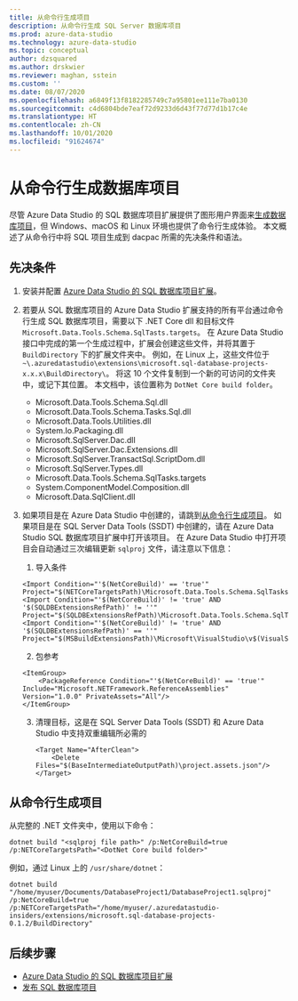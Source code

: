 ```yaml
---
title: 从命令行生成项目
description: 从命令行生成 SQL Server 数据库项目
ms.prod: azure-data-studio
ms.technology: azure-data-studio
ms.topic: conceptual
author: dzsquared
ms.author: drskwier
ms.reviewer: maghan, sstein
ms.custom: ''
ms.date: 08/07/2020
ms.openlocfilehash: a6849f13f8182285749c7a95801ee111e7ba0130
ms.sourcegitcommit: c4d6804bde7eaf72d9233d6d43f77d77d1b17c4e
ms.translationtype: HT
ms.contentlocale: zh-CN
ms.lasthandoff: 10/01/2020
ms.locfileid: "91624674"
---
```

# <a name="build-a-database-project-from-command-line"></a>从命令行生成数据库项目

尽管 Azure Data Studio 的 SQL 数据库项目扩展提供了图形用户界面来[生成数据库项目](sql-database-project-extension-build.md)，但 Windows、macOS 和 Linux 环境也提供了命令行生成体验。 本文概述了从命令行中将 SQL 项目生成到 dacpac 所需的先决条件和语法。

## <a name="prerequisites"></a>先决条件

1. 安装并配置 [Azure Data Studio 的 SQL 数据库项目扩展](sql-database-project-extension.md)。

2. 若要从 SQL 数据库项目的 Azure Data Studio 扩展支持的所有平台通过命令行生成 SQL 数据库项目，需要以下 .NET Core dll 和目标文件 `Microsoft.Data.Tools.Schema.SqlTasts.targets`。 在 Azure Data Studio 接口中完成的第一个生成过程中，扩展会创建这些文件，并将其置于 `BuildDirectory` 下的扩展文件夹中。  例如，在 Linux 上，这些文件位于 `~\.azuredatastudio\extensions\microsoft.sql-database-projects-x.x.x\BuildDirectory\`。  将这 10 个文件复制到一个新的可访问的文件夹中，或记下其位置。  本文档中，该位置称为 `DotNet Core build folder`。

    - Microsoft.Data.Tools.Schema.Sql.dll
    - Microsoft.Data.Tools.Schema.Tasks.Sql.dll
    - Microsoft.Data.Tools.Utilities.dll
    - System.Io.Packaging.dll
    - Microsoft.SqlServer.Dac.dll
    - Microsoft.SqlServer.Dac.Extensions.dll
    - Microsoft.SqlServer.TransactSql.ScriptDom.dll
    - Microsoft.SqlServer.Types.dll
    - Microsoft.Data.Tools.Schema.SqlTasks.targets
    - System.ComponentModel.Composition.dll
    - Microsoft.Data.SqlClient.dll

3. 如果项目是在 Azure Data Studio 中创建的，请跳到[从命令行生成项目](#build-the-project-from-the-command-line)。 如果项目是在 SQL Server Data Tools (SSDT) 中创建的，请在 Azure Data Studio SQL 数据库项目扩展中打开该项目。  在 Azure Data Studio 中打开项目会自动通过三次编辑更新 `sqlproj` 文件，请注意以下信息：

    1. 导入条件

    ```console
    <Import Condition="'$(NetCoreBuild)' == 'true'" Project="$(NETCoreTargetsPath)\Microsoft.Data.Tools.Schema.SqlTasks.targets"/> 
    <Import Condition="'$(NetCoreBuild)' != 'true' AND '$(SQLDBExtensionsRefPath)' != ''" Project="$(SQLDBExtensionsRefPath)\Microsoft.Data.Tools.Schema.SqlTasks.targets"/>
    <Import Condition="'$(NetCoreBuild)' != 'true' AND '$(SQLDBExtensionsRefPath)' == ''" Project="$(MSBuildExtensionsPath)\Microsoft\VisualStudio\v$(VisualStudioVersion)\SSDT\Microsoft.Data.Tools.Schema.SqlTasks.targets"/>
    ```

    2. 包参考

    ```console
    <ItemGroup>
        <PackageReference Condition="'$(NetCoreBuild)' == 'true'" Include="Microsoft.NETFramework.ReferenceAssemblies" Version="1.0.0" PrivateAssets="All"/>
    </ItemGroup>
    ```

    3. 清理目标，这是在 SQL Server Data Tools (SSDT) 和 Azure Data Studio 中支持双重编辑所必需的

        ```console
        <Target Name="AfterClean">
            <Delete Files="$(BaseIntermediateOutputPath)\project.assets.json"/>
        </Target>
        ```

## <a name="build-the-project-from-the-command-line"></a>从命令行生成项目

从完整的 .NET 文件夹中，使用以下命令：

```console
dotnet build "<sqlproj file path>" /p:NetCoreBuild=true /p:NETCoreTargetsPath="<DotNet Core build folder>"
```

例如，通过 Linux 上的 `/usr/share/dotnet`：

```console
dotnet build "/home/myuser/Documents/DatabaseProject1/DatabaseProject1.sqlproj" /p:NetCoreBuild=true /p:NETCoreTargetsPath="/home/myuser/.azuredatastudio-insiders/extensions/microsoft.sql-database-projects-0.1.2/BuildDirectory"  
```

## <a name="next-steps"></a>后续步骤

- [Azure Data Studio 的 SQL 数据库项目扩展](sql-database-project-extension.md)
- [发布 SQL 数据库项目](sql-database-project-extension-build.md#publish-a-database-project)

